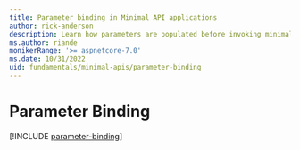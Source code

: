 ```yaml
---
title: Parameter binding in Minimal API applications
author: rick-anderson
description: Learn how parameters are populated before invoking minimal route handlers.
ms.author: riande
monikerRange: '>= aspnetcore-7.0'
ms.date: 10/31/2022
uid: fundamentals/minimal-apis/parameter-binding
---
```


# Parameter Binding

[!INCLUDE [parameter-binding](includes/parameter-binding.md)]
